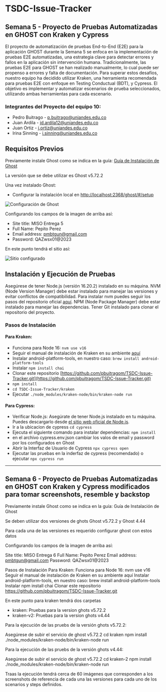 # TSDC-Issue-Tracker

## Semana 5 - Proyecto de Pruebas Automatizadas en GHOST con Kraken y Cypress

El proyecto de automatización de pruebas End-to-End (E2E) para la aplicación GHOST durante la Semana 5 se enfoca en la implementación de pruebas E2E automatizadas, una estrategia clave para detectar errores y fallos en la aplicación sin intervención humana. Tradicionalmente, las pruebas E2E para GHOST se han realizado manualmente, lo cual puede ser propenso a errores y falta de documentación. Para superar estos desafíos, nuestro equipo ha decidido utilizar Kraken, una herramienta recomendada para pruebas E2E con enfoque en Testing Conductual (BDT), y Cypress. El objetivo es implementar y automatizar escenarios de prueba seleccionados, utilizando ambas herramientas para cada escenario.

### Integrantes del Proyecto del equipo 10:
- Pedro Buitrago - p.buitrago@uniandes.edu.co
- Juan Ardila - jd.ardila12@uniandes.edu.co
- Juan Ortiz - j.ortiz@uniandes.edu.co
- Irina Sinning - i.sinning@uniandes.edu.co

## Requisitos Previos

Previamente instale Ghost como se indica en la guía: [Guía de Instalación de Ghost](https://thesoftwaredesignlab.github.io/AutTestingCodelabs/ghost-local-deployment/index.html#2)

La versión que se debe utilizar es Ghost v5.72.2

Una vez instalado Ghost:

- Configurar la instalación local en [http://localhost:2368/ghost/#/setup](http://localhost:2368/ghost/#/setup)

![Configuración de Ghost](https://github.com/pbuitragom/TSDC-Issue-Tracker/assets/142738381/a71f9e55-055c-4bc7-8b4c-0b50637e894b)

Configurando los campos de la imagen de arriba así:
- Site title: MISO Entrega 5
- Full Name: Pepito Perez
- Email address: pmbtgun@gmail.com
- Password: QAZwsx01@2023

En este punto tendrá el sitio así:

![Sitio configurado](https://github.com/pbuitragom/TSDC-Issue-Tracker/assets/142738381/1bae650f-338b-490a-bd66-95176aaf5333)

## Instalación y Ejecución de Pruebas

Asegúrese de tener Node.js (versión 16.20.2) instalado en su máquina. NVM (Node Version Manager) debe estar instalado para manejar las versiones y evitar conflictos de compatibilidad. Para instalar nvm puedes seguir los pasos del repositorio oficial [aquí](https://github.com/nvm-sh/nvm). NPM (Node Package Manager) debe estar instalado para manejar las dependencias. Tener Git instalado para clonar el repositorio del proyecto.

### Pasos de Instalación

#### Para Kraken:

- Funciona para Node 16: `nvm use v16`
- Seguir el manual de instalación de Kraken en su ambiente [aquí](https://thesoftwaredesignlab.github.io/AutTestingCodelabs/kraken-web-testing-tool/index.html#2)
- Instalar android-platform-tools, en nuestro caso: `brew install android-platform-tools`
- Instalar `npm install chai`
- Clonar este repositorio [https://github.com/pbuitragom/TSDC-Issue-Tracker.git](https://github.com/pbuitragom/TSDC-Issue-Tracker.git)
- `npm install`
- `cd TSDC-Issue-Tracker/kraken`
- Ejecutar `./node_modules/kraken-node/bin/kraken-node run`

#### Para Cypress:
- Verificar Node.js: Asegúrate de tener Node.js instalado en tu máquina. Puedes descargarlo desde [el sitio web oficial de Node.js](https://nodejs.org/).
- Ir a la ubicacion de cypress `cd cypress`
- Ejecuta el siguiente comando para instalar dependencias: `npm install`
- en el archivo cypress.env.json cambiar los valos de email y password por los configurados en Ghost
- Abrir la Interfaz de Usuario de Cypress `npx cypress open`
- Ejecutar las pruebas en la inderfaz de cypress (recomendado) o ejecutar `npx cypress run`

--------------------------
## Semana 6 - Proyecto de Pruebas Automatizadas en GHOST con Kraken y Cypress modificados para tomar screenshots, resemble y backstop

Previamente instale Ghost como se indica en la guía: Guía de Instalación de Ghost

Se deben utilizar dos versiones de ghots Ghost v5.72.2  y Ghost 4.44

Para cada una de las versiones es requerido configurar ghost con estos datos

Configurando los campos de la imagen de arriba así:

Site title: MISO Entrega 6
Full Name: Pepito Perez
Email address: pmbtgun@gmail.com
Password: QAZwsx01@2023

Pasos de Instalación
Para Kraken:
Funciona para Node 16: nvm use v16
Seguir el manual de instalación de Kraken en su ambiente aquí
Instalar android-platform-tools, en nuestro caso: brew install android-platform-tools
Instalar npm install chai
Clonar este repositorio https://github.com/pbuitragom/TSDC-Issue-Tracker.git

En este punto para kraken tendrá dos carpetas

- kraken: Pruebas para la version ghots v5.72.2
- kraken-v2: Pruebas para la version ghots v4.44

Para la ejecución de las pruebs de la versión ghots v5.72.2:

Asegúrese de subir el servicio de ghost v5.72.2
cd kraken
npm install 
./node_modules/kraken-node/bin/kraken-node run

Para la ejecución de las pruebs de la versión ghots v4.44:

Asegúrese de subir el servicio de ghost v5.72.2
cd kraken-2
npm install 
./node_modules/kraken-node/bin/kraken-node run

Traas la ejecución tendrá cerca de 60 imágenes que corresponden a los screenshots de referencia de cada una las versiones para cada uno de los scenarios y steps definidos. 






